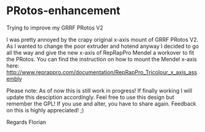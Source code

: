 PRotos-enhancement
==================

Trying to improve my GRRF PRotos V2

I was pretty annoyed by the crapy original x-axis mount of GRRF PRotos V2. As I wanted to change the poor extruder and hotend anyway I decided to go all the way and give the new x-axis of RepRapPro Mendel a workover to fit the PRotos. You can find the instruction on how to mount the Mendel x-axis here: http://www.reprappro.com/documentation/RepRapPro_Tricolour_x_axis_assembly

Please note:
As of now this is still work in progress! If finally working I will update this desciption accordingly.
Feel free to use this design but remember the GPL! If you use and alter, you have to share again.
Feedback on this is highly appreciated! ;)

Regards
Florian
